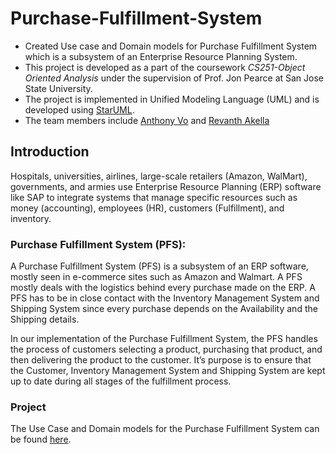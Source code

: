 # Purchase-Fulfillment-System
- Created Use case and Domain models for Purchase Fulfillment System which is a subsystem of an Enterprise Resource Planning System.
- This project is developed as a part of the coursework _CS251-Object Oriented Analysis_ under the supervision of Prof. Jon Pearce at San Jose State University.
- The project is implemented in Unified Modeling Language (UML) and is developed using [StarUML](staruml.io).
- The team members include [Anthony Vo](https://github.com/bridgegade) and [Revanth Akella](https://github.com/RevanthAkella)
## Introduction
Hospitals, universities, airlines, large-scale retailers (Amazon, WalMart), governments, and armies use Enterprise Resource Planning (ERP) software like SAP to integrate systems that manage specific resources such as money (accounting), employees (HR), customers (Fulfillment), and inventory.

### Purchase Fulfillment System (PFS):

A Purchase Fulfillment System (PFS) is a subsystem of an ERP software, mostly seen in e-commerce sites such as Amazon and Walmart. A PFS mostly deals with the logistics behind every purchase made on the ERP. A PFS has to be in close contact with the Inventory Management System and Shipping System since every purchase depends on the Availability and the Shipping details.   

In our implementation of the Purchase Fulfillment System, the PFS handles the process of customers selecting a product, purchasing that product, and then delivering the product to the customer. It’s purpose is to ensure that the Customer, Inventory Management System and Shipping System are kept up to date during all stages of the fulfillment process.   
### Project
The Use Case and Domain models for the Purchase Fulfillment System can be found [here](purchasefulfillmentsystem.wordpress.com).
